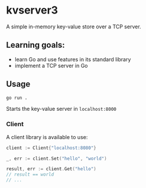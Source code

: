 # kvserver3

A simple in-memory key-value store over a TCP server.

## Learning goals:

- learn Go and use features in its standard library
- implement a TCP server in Go

## Usage

```bash
go run .
```

Starts the key-value server in `localhost:8000`

### Client

A client library is available to use:

```go
client := Client{"localhost:8080"}

_, err := client.Set("hello", "world")

result, err := client.Get("hello")
// result == world
// ...
```
